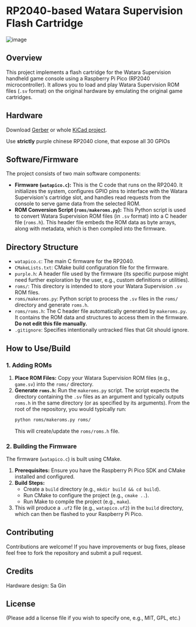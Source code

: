 # RP2040-based Watara Supervision Flash Cartridge

![image](https://github.com/user-attachments/assets/b708a552-b319-4aea-887f-9cbb1108649a)


## Overview

This project implements a flash cartridge for the Watara Supervision handheld game console using a Raspberry Pi Pico (RP2040 microcontroller). It allows you to load and play Watara Supervision ROM files (`.sv` format) on the original hardware by emulating the original game cartridges.

## Hardware

Download [Gerber](https://github.com/xrip/watapico/raw/refs/heads/master/watara-cartridge-gerber.zip) or whole [KiCad project](https://github.com/xrip/watapico/raw/refs/heads/master/WatapicoCartrigeProject.zip).

Use **strictly** purple chinese RP2040 clone, that expose all 30 GPIOs



## Software/Firmware

The project consists of two main software components:

*   **Firmware (`watapico.c`):** This is the C code that runs on the RP2040. It initializes the system, configures GPIO pins to interface with the Watara Supervision's cartridge slot, and handles read requests from the console to serve game data from the selected ROM.
*   **ROM Conversion Script (`roms/makeroms.py`):** This Python script is used to convert Watara Supervision ROM files (in `.sv` format) into a C header file (`roms.h`). This header file embeds the ROM data as byte arrays, along with metadata, which is then compiled into the firmware.

## Directory Structure

*   `watapico.c`: The main C firmware for the RP2040.
*   `CMakeLists.txt`: CMake build configuration file for the firmware.
*   `purple.h`: A header file used by the firmware (its specific purpose might need further exploration by the user, e.g., custom definitions or utilities).
*   `roms/`: This directory is intended to store your Watara Supervision `.sv` ROM files.
*   `roms/makeroms.py`: Python script to process the `.sv` files in the `roms/` directory and generate `roms.h`.
*   `roms/roms.h`: The C header file automatically generated by `makeroms.py`. It contains the ROM data and structures to access them in the firmware. **Do not edit this file manually.**
*   `.gitignore`: Specifies intentionally untracked files that Git should ignore.

## How to Use/Build

### 1. Adding ROMs

1.  **Place ROM Files:** Copy your Watara Supervision ROM files (e.g., `game.sv`) into the `roms/` directory.
2.  **Generate `roms.h`:** Run the `makeroms.py` script. The script expects the directory containing the `.sv` files as an argument and typically outputs `roms.h` in the same directory (or as specified by its arguments). From the root of the repository, you would typically run:
    ```bash
    python roms/makeroms.py roms/
    ```
    This will create/update the `roms/roms.h` file.

### 2. Building the Firmware

The firmware (`watapico.c`) is built using CMake.

1.  **Prerequisites:** Ensure you have the Raspberry Pi Pico SDK and CMake installed and configured.
2.  **Build Steps:**
    *   Create a `build` directory (e.g., `mkdir build && cd build`).
    *   Run CMake to configure the project (e.g., `cmake ..`).
    *   Run Make to compile the project (e.g., `make`).
3.  This will produce a `.uf2` file (e.g., `watapico.uf2`) in the `build` directory, which can then be flashed to your Raspberry Pi Pico.

## Contributing

Contributions are welcome! If you have improvements or bug fixes, please feel free to fork the repository and submit a pull request.

## Credits

Hardware design: Sa Gin


## License

(Please add a license file if you wish to specify one, e.g., MIT, GPL, etc.)
